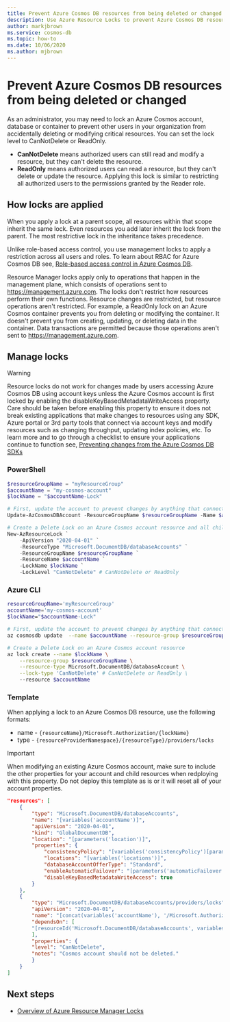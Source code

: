 ```yaml
---
title: Prevent Azure Cosmos DB resources from being deleted or changed
description: Use Azure Resource Locks to prevent Azure Cosmos DB resources from being deleted or changed. 
author: markjbrown
ms.service: cosmos-db
ms.topic: how-to
ms.date: 10/06/2020
ms.author: mjbrown
---
```


# Prevent Azure Cosmos DB resources from being deleted or changed

As an administrator, you may need to lock an Azure Cosmos account, database or container to prevent other users in your organization from accidentally deleting or modifying critical resources. You can set the lock level to CanNotDelete or ReadOnly.

- **CanNotDelete** means authorized users can still read and modify a resource, but they can't delete the resource.
- **ReadOnly** means authorized users can read a resource, but they can't delete or update the resource. Applying this lock is similar to restricting all authorized users to the permissions granted by the Reader role.

## How locks are applied

When you apply a lock at a parent scope, all resources within that scope inherit the same lock. Even resources you add later inherit the lock from the parent. The most restrictive lock in the inheritance takes precedence.

Unlike role-based access control, you use management locks to apply a restriction across all users and roles. To learn about RBAC for Azure Cosmos DB see, [Role-based access control in Azure Cosmos DB](role-based-access-control.md).

Resource Manager locks apply only to operations that happen in the management plane, which consists of operations sent to https://management.azure.com. The locks don't restrict how resources perform their own functions. Resource changes are restricted, but resource operations aren't restricted. For example, a ReadOnly lock on an Azure Cosmos container prevents you from deleting or modifying the container. It doesn't prevent you from creating, updating, or deleting data in the container. Data transactions are permitted because those operations aren't sent to https://management.azure.com.

## Manage locks

> [!WARNING]
> Resource locks do not work for changes made by users accessing Azure Cosmos DB using account keys unless the Azure Cosmos account is first locked by enabling the disableKeyBasedMetadataWriteAccess property. Care should be taken before enabling this property to ensure it does not break existing applications that make changes to resources using any SDK, Azure portal or 3rd party tools that connect via account keys and modify resources such as changing throughput, updating index policies, etc. To learn more and to go through a checklist to ensure your applications continue to function see, [Preventing changes from the Azure Cosmos DB SDKs](https://docs.microsoft.com/en-us/azure/cosmos-db/role-based-access-control#prevent-sdk-changes)

### PowerShell

```powershell
$resourceGroupName = "myResourceGroup"
$accountName = "my-cosmos-account"
$lockName = "$accountName-Lock"

# First, update the account to prevent changes by anything that connects via account keys
Update-AzCosmosDBAccount -ResourceGroupName $resourceGroupName -Name $accountName -DisableKeyBasedMetadataWriteAccess true

# Create a Delete Lock on an Azure Cosmos account resource and all child resources
New-AzResourceLock `
    -ApiVersion "2020-04-01" `
    -ResourceType "Microsoft.DocumentDB/databaseAccounts" `
    -ResourceGroupName $resourceGroupName `
    -ResourceName $accountName `
    -LockName $lockName `
    -LockLevel "CanNotDelete" # CanNotDelete or ReadOnly
```

### Azure CLI

```bash
resourceGroupName='myResourceGroup'
accountName='my-cosmos-account'
$lockName="$accountName-Lock"

# First, update the account to prevent changes by anything that connects via account keys
az cosmosdb update  --name $accountName --resource-group $resourceGroupName  --disable-key-based-metadata-write-access true

# Create a Delete Lock on an Azure Cosmos account resource
az lock create --name $lockName \
    --resource-group $resourceGroupName \
    --resource-type Microsoft.DocumentDB/databaseAccount \
    --lock-type 'CanNotDelete' # CanNotDelete or ReadOnly \
    --resource $accountName
```

### Template

When applying a lock to an Azure Cosmos DB resource, use the following formats:

- name - `{resourceName}/Microsoft.Authorization/{lockName}`
- type - `{resourceProviderNamespace}/{resourceType}/providers/locks`

> [!IMPORTANT]
> When modifying an existing Azure Cosmos account, make sure to include the other properties for your account and child resources when redploying with this property. Do not deploy this template as is or it will reset all of your account properties.

```json
"resources": [
    {
        "type": "Microsoft.DocumentDB/databaseAccounts",
        "name": "[variables('accountName')]",
        "apiVersion": "2020-04-01",
        "kind": "GlobalDocumentDB",
        "location": "[parameters('location')]",
        "properties": {
            "consistencyPolicy": "[variables('consistencyPolicy')[parameters('defaultConsistencyLevel')]]",
            "locations": "[variables('locations')]",
            "databaseAccountOfferType": "Standard",
            "enableAutomaticFailover": "[parameters('automaticFailover')]",
            "disableKeyBasedMetadataWriteAccess": true
        }
    },
    {
        "type": "Microsoft.DocumentDB/databaseAccounts/providers/locks",
        "apiVersion": "2020-04-01",
        "name": "[concat(variables('accountName'), '/Microsoft.Authorization/siteLock')]",
        "dependsOn": [
        "[resourceId('Microsoft.DocumentDB/databaseAccounts', variables('accountName'))]"
        ],
        "properties": {
        "level": "CanNotDelete",
        "notes": "Cosmos account should not be deleted."
        }
    }
]
```

## Next steps

- [Overview of Azure Resource Manager Locks](../azure-resource-manager/management/lock-resources.md)
